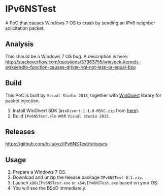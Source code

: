 # IPv6NSTest
A PoC that causes Windows 7 OS to crash by sending an IPv6 neighbor solicitation packet

## Analysis

This should be a Windows 7 OS bug. A description is here: http://stackoverflow.com/questions/37983755/winsock-kernels-wsksendto-function-causes-driver-irql-not-less-or-equal-bso

## Build

This PoC is built by ``Visual Studio 2013``, together with [WinDivert](https://reqrypt.org/windivert.html) library for packet injection.

1. Install WinDivert SDK (``WinDivert-1.1.8-MSVC.zip`` from [here](https://reqrypt.org/windivert.html)).
2. Build ``IPv6NSTest.sln`` with ``Visual Studio 2013``.

## Releases
https://github.com/hsluoyz/IPv6NSTest/releases

## Usage
1. Prepare a Windows 7 OS.
2. Download and unzip the release package ``IPv6NSTest-0.1.zip``.
3. Launch ``x86\IPv6NSTest.exe`` or ``x64\IPv6NSTest.exe`` based on your OS.
4. You will see the BSoD immediately.